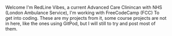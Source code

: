 Welcome I'm RedLine Vibes, a current Advanced Care Clinincan with NHS (London Ambulance Service), I'm working with FreeCodeCamp (FCC) To get into coding. These are my projects from it,
some course projects are not in here, like the ones using GitPod, but I will still to try and post most of them.
